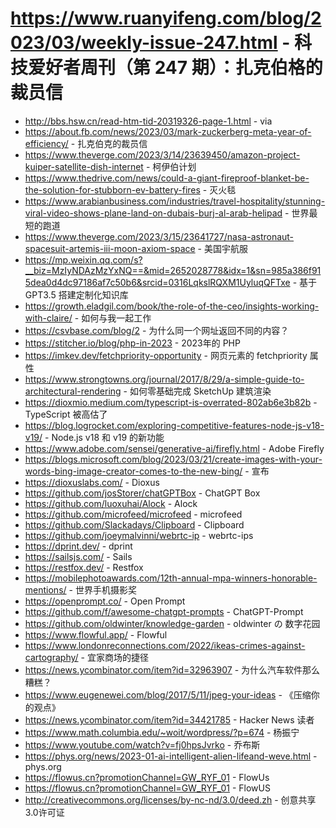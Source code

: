 # https://www.ruanyifeng.com/blog/2023/03/weekly-issue-247.html - 科技爱好者周刊（第 247 期）：扎克伯格的裁员信

- http://bbs.hsw.cn/read-htm-tid-20319326-page-1.html - via
- https://about.fb.com/news/2023/03/mark-zuckerberg-meta-year-of-efficiency/ - 扎克伯克的裁员信
- https://www.theverge.com/2023/3/14/23639450/amazon-project-kuiper-satellite-dish-internet - 柯伊伯计划
- https://www.thedrive.com/news/could-a-giant-fireproof-blanket-be-the-solution-for-stubborn-ev-battery-fires - 灭火毯
- https://www.arabianbusiness.com/industries/travel-hospitality/stunning-viral-video-shows-plane-land-on-dubais-burj-al-arab-helipad - 世界最短的跑道
- https://www.theverge.com/2023/3/15/23641727/nasa-astronaut-spacesuit-artemis-iii-moon-axiom-space - 美国宇航服
- https://mp.weixin.qq.com/s?__biz=MzIyNDAzMzYxNQ==&mid=2652028778&idx=1&sn=985a386f915dea0d4dc97186af7c50b6&srcid=0316LqkslRQXM1UyluqQFTxe - 基于 GPT3.5 搭建定制化知识库
- https://growth.eladgil.com/book/the-role-of-the-ceo/insights-working-with-claire/ - 如何与我一起工作
- https://csvbase.com/blog/2 - 为什么同一个网址返回不同的内容？
- https://stitcher.io/blog/php-in-2023 - 2023年的 PHP
- https://imkev.dev/fetchpriority-opportunity - 网页元素的 fetchpriority 属性
- https://www.strongtowns.org/journal/2017/8/29/a-simple-guide-to-architectural-rendering - 如何零基础完成 SketchUp 建筑渲染
- https://dioxmio.medium.com/typescript-is-overrated-802ab6e3b82b - TypeScript 被高估了
- https://blog.logrocket.com/exploring-competitive-features-node-js-v18-v19/ - Node.js v18 和 v19 的新功能
- https://www.adobe.com/sensei/generative-ai/firefly.html - Adobe Firefly
- https://blogs.microsoft.com/blog/2023/03/21/create-images-with-your-words-bing-image-creator-comes-to-the-new-bing/ - 宣布
- https://dioxuslabs.com/ - Dioxus
- https://github.com/josStorer/chatGPTBox - ChatGPT Box
- https://github.com/luoxuhai/Alock - Alock
- https://github.com/microfeed/microfeed - microfeed
- https://github.com/Slackadays/Clipboard - Clipboard
- https://github.com/joeymalvinni/webrtc-ip - webrtc-ips
- https://dprint.dev/ - dprint
- https://sailsjs.com/ - Sails
- https://restfox.dev/ - Restfox
- https://mobilephotoawards.com/12th-annual-mpa-winners-honorable-mentions/ - 世界手机摄影奖
- https://openprompt.co/ - Open Prompt
- https://github.com/f/awesome-chatgpt-prompts - ChatGPT-Prompt
- https://github.com/oldwinter/knowledge-garden - oldwinter の 数字花园
- https://www.flowful.app/ - Flowful
- https://www.londonreconnections.com/2022/ikeas-crimes-against-cartography/ - 宜家商场的捷径
- https://news.ycombinator.com/item?id=32963907 - 为什么汽车软件那么糟糕？
- https://www.eugenewei.com/blog/2017/5/11/jpeg-your-ideas - 《压缩你的观点》
- https://news.ycombinator.com/item?id=34421785 - Hacker News 读者
- https://www.math.columbia.edu/~woit/wordpress/?p=674 - 杨振宁
- https://www.youtube.com/watch?v=fj0hpsJvrko - 乔布斯
- https://phys.org/news/2023-01-ai-intelligent-alien-lifeand-weve.html - phys.org
- https://flowus.cn?promotionChannel=GW_RYF_01 - FlowUs
- https://flowus.cn?promotionChannel=GW_RYF_01 - FlowUS
- http://creativecommons.org/licenses/by-nc-nd/3.0/deed.zh - 创意共享3.0许可证